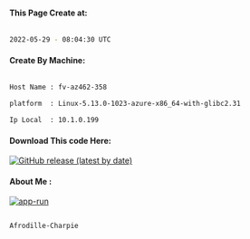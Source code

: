 
   
#### This Page Create at:

```bash

2022-05-29 - 08:04:30 UTC

```

#### Create By Machine:

```bash

Host Name : fv-az462-358

platform  : Linux-5.13.0-1023-azure-x86_64-with-glibc2.31

Ip Local  : 10.1.0.199

```
#### Download This code Here:

[![GitHub release (latest by date)](https://img.shields.io/github/v/release/Afrodille-Charpie/App-Run-1?style=for-the-badge&label=Download)](https://github.com/Afrodille-Charpie/App-Run-1/releases) 

</p> 

#### About Me :

[![app-run](https://github.com/Afrodille-Charpie/App-Run-1/actions/workflows/app-run.yml/badge.svg)](https://github.com/Afrodille-Charpie/App-Run-1/actions/workflows/app-run.yml)

```bash

Afrodille-Charpie

```

